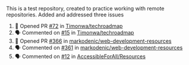 This is a test repository, created to practice working with remote repositories.
Added and addressed three issues
<!--START_SECTION:activity-->
1. 💪 Opened PR [#72](https://github.com/Timonwa/techroadmap/pull/72) in [Timonwa/techroadmap](https://github.com/Timonwa/techroadmap)
2. 🗣 Commented on [#15](https://github.com/Timonwa/techroadmap/issues/15) in [Timonwa/techroadmap](https://github.com/Timonwa/techroadmap)
3. 💪 Opened PR [#366](https://github.com/markodenic/web-development-resources/pull/366) in [markodenic/web-development-resources](https://github.com/markodenic/web-development-resources)
4. 🗣 Commented on [#361](https://github.com/markodenic/web-development-resources/issues/361) in [markodenic/web-development-resources](https://github.com/markodenic/web-development-resources)
5. 🗣 Commented on [#12](https://github.com/AccessibleForAll/Resources/issues/12) in [AccessibleForAll/Resources](https://github.com/AccessibleForAll/Resources)
<!--END_SECTION:activity-->
